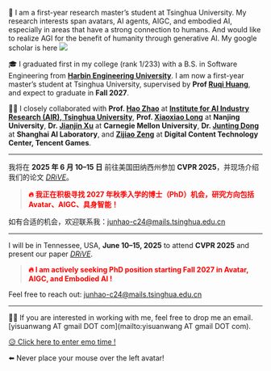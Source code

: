 👋 I am a first-year research master’s student at Tsinghua University. My research interests span avatars, AI agents, AIGC, and embodied AI, especially in areas that have a strong connection to humans.
And would like to realize AGI for the benefit of humanity through generative AI.
My google scholar is here <a href='https://scholar.google.com/citations?user=uVMnzPMAAAAJ'><img src="https://img.shields.io/endpoint?logo=Google%20Scholar&url=https%3A%2F%2Fcdn.jsdelivr.net%2Fgh%2Fyisuanwang%2Fyisuanwang.github.io@google-scholar-stats%2Fgs_data_shieldsio.json&labelColor=f6f6f6&color=9cf&style=flat&label=citations"></a>

🎓 I graduated first in my college (rank 1/233) with a B.S. in Software Engineering from **[Harbin Engineering University](https://english.hrbeu.edu.cn/)**.
I am now a first-year master’s student at Tsinghua University, supervised by **Prof [Ruqi Huang](https://rqhuang88.github.io/)**, and expect to graduate in **Fall 2027**.


🧑‍💻 I closely collaborated with **Prof. [Hao Zhao](https://scholar.google.com/citations?hl=en&user=ygQznUQAAAAJ)** at **[Institute for AI Industry Research (AIR), Tsinghua University](https://air.tsinghua.edu.cn/en/)**, **Prof. [Xiaoxiao Long](https://scholar.google.com/citations?user=W3G5kZEAAAAJ&hl=en)** at **Nanjing University**, **Dr. [Jianjin Xu](https://scholar.google.com/citations?user=mTV0usAAAAAJ&hl=en&oi=sra)** at **Carnegie Mellon University**, **Dr. [Junting Dong](https://scholar.google.com/citations?user=dEzL5pAAAAAJ&hl=en)** at **Shanghai AI Laboratory**, and **[Zijiao Zeng](https://openreview.net/profile?id=~Zijiao_Zeng1)** at **Digital Content Technology Center, Tencent Games**.

---

我将在 **2025 年 6 月 10–15 日** 前往美国田纳西州参加 **CVPR 2025**，并现场介绍我们的论文 *[DRiVE](https://driveavatar.github.io/)*。

> **<span style="color:red">🔥 我正在积极寻找 2027 年秋季入学的博士（PhD）机会，研究方向包括 Avatar、AIGC、具身智能！</span>**

如有合适的机会，欢迎联系我：<junhao-c24@mails.tsinghua.edu.cn>

---

I will be in Tennessee, USA, **June 10–15, 2025** to attend **CVPR 2025** and present our paper *[DRiVE](https://driveavatar.github.io/)*.

> **<span style="color:red">🔥 I am actively seeking PhD position starting Fall 2027 in Avatar, AIGC, and Embodied AI !</span>**

Feel free to reach out: <junhao-c24@mails.tsinghua.edu.cn>

---

🙋‍♂️ If you are interested in working with me, feel free to drop me an email. [yisuanwang AT gmail DOT com](mailto:yisuanwang AT gmail DOT com). 

[😥 Click here to enter emo time !](https://yisuanwang.github.io/emo)

⬅️ Never place your mouse over the left avatar!